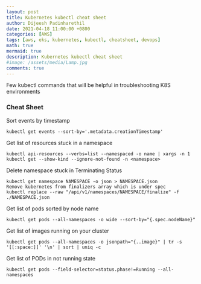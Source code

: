 ```yaml
---
layout: post
title: Kubernetes kubectl cheat sheet
author: Dijeesh Padinharethil
date: 2021-04-18 11:00:00 +0800
categories: [AWS]
tags: [aws, eks, kubernetes, kubectl, cheatsheet, devops]
math: true
mermaid: true
description: Kubernetes kubectl cheat sheet
#image: /assets/media/Lamp.jpg
comments: true
---
```


Few kubectl commands that will be helpful in troubleshooting K8S environments


### Cheat Sheet

Sort events by timestamp

```
kubectl get events --sort-by='.metadata.creationTimestamp'
```

Get list of resources stuck in a namespace

```
kubectl api-resources --verbs=list --namespaced -o name | xargs -n 1 kubectl get --show-kind --ignore-not-found -n <namespace>
```

Delete namespace stuck in Terminating Status

```
kubectl get namespace NAMESPACE -o json > NAMESPACE.json
Remove kubernetes from finalizers array which is under spec
kubectl replace --raw "/api/v1/namespaces/NAMESPACE/finalize" -f ./NAMESPACE.json
```

Get list of pods sorted by node name

```
kubectl get pods --all-namespaces -o wide --sort-by="{.spec.nodeName}"
```

Get list of images running on your cluster

```
kubectl get pods --all-namespaces -o jsonpath="{..image}" | tr -s '[[:space:]]' '\n' | sort | uniq -c
```

Get list of PODs in not running state

```
kubectl get pods --field-selector=status.phase!=Running --all-namespaces
```
